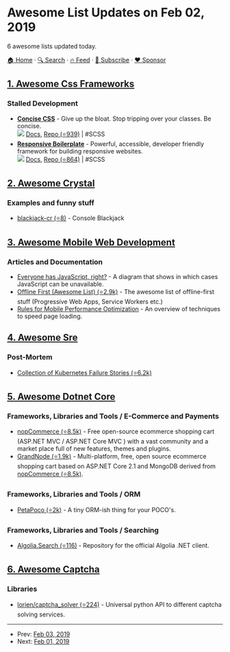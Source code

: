 # Awesome List Updates on Feb 02, 2019

6 awesome lists updated today.

[🏠 Home](/README.md) · [🔍 Search](https://www.trackawesomelist.com/search/) · [🔥 Feed](https://www.trackawesomelist.com/rss.xml) · [📮 Subscribe](https://trackawesomelist.us17.list-manage.com/subscribe?u=d2f0117aa829c83a63ec63c2f&id=36a103854c) · [❤️  Sponsor](https://github.com/sponsors/theowenyoung)



## [1. Awesome Css Frameworks](/content/troxler/awesome-css-frameworks/README.md)

### Stalled Development

*   [**Concise CSS**](https://concisecss.com) - Give up the bloat. Stop tripping over your classes. Be concise.\
    ![](https://img.shields.io/github/stars/ConciseCSS/concise.css.svg?style=social\&label=Star)
    [Docs](https://concisecss.com/documentation/),
    [Repo (⭐939)](https://github.com/ConciseCSS/concise.css)
    \| #SCSS
*   [**Responsive Boilerplate**](https://responsivebp.com) - Powerful, accessible, developer friendly framework for building responsive websites.\
    ![](https://img.shields.io/github/stars/responsivebp/responsive.svg?style=social\&label=Star)
    [Docs](https://responsivebp.com/getting-started/),
    [Repo (⭐864)](https://github.com/responsivebp/responsive)
    \| #SCSS

## [2. Awesome Crystal](/content/veelenga/awesome-crystal/README.md)

### Examples and funny stuff

*   [blackjack-cr (⭐8)](https://github.com/gdonald/blackjack-cr) - Console Blackjack

## [3. Awesome Mobile Web Development](/content/myshov/awesome-mobile-web-development/README.md)

### Articles and Documentation

*   [Everyone has JavaScript, right?](https://kryogenix.org/code/browser/everyonehasjs.html) - A diagram that shows in which cases JavaScript can be unavailable.
*   [Offline First (Awesome List) (⭐2.9k)](https://github.com/pazguille/offline-first) - The awesome list of offline-first stuff (Progressive Web Apps, Service Workers etc.)
*   [Rules for Mobile Performance Optimization](https://queue.acm.org/detail.cfm?id=2510122) - An overview of techniques to speed page loading.

## [4. Awesome Sre](/content/dastergon/awesome-sre/README.md)

### Post-Mortem

*   [Collection of Kubernetes Failure Stories (⭐6.2k)](https://github.com/hjacobs/kubernetes-failure-stories)

## [5. Awesome Dotnet Core](/content/thangchung/awesome-dotnet-core/README.md)

### Frameworks, Libraries and Tools / E-Commerce and Payments

*   [nopCommerce (⭐8.5k)](https://github.com/nopSolutions/nopCommerce) - Free open-source ecommerce shopping cart (ASP.NET MVC / ASP.NET Core MVC ) with a vast community and a market place full of new features, themes and plugins.
*   [GrandNode (⭐1.9k)](https://github.com/grandnode/grandnode) - Multi-platform, free, open source ecommerce shopping cart based on ASP.NET Core 2.1 and MongoDB derived from [nopCommerce (⭐8.5k)](https://github.com/nopSolutions/nopCommerce).

### Frameworks, Libraries and Tools / ORM

*   [PetaPoco (⭐2k)](https://github.com/CollaboratingPlatypus/PetaPoco) - A tiny ORM-ish thing for your POCO's.

### Frameworks, Libraries and Tools / Searching

*   [Algolia.Search (⭐116)](https://github.com/algolia/algoliasearch-client-csharp) - Repository for the official Algolia .NET client.

## [6. Awesome Captcha](/content/ZYSzys/awesome-captcha/README.md)

### Libraries

*   [lorien/captcha\_solver (⭐224)](https://github.com/lorien/captcha_solver) - Universal python API to different captcha solving services.

---

- Prev: [Feb 03, 2019](/content/2019/02/03/README.md)
- Next: [Feb 01, 2019](/content/2019/02/01/README.md)